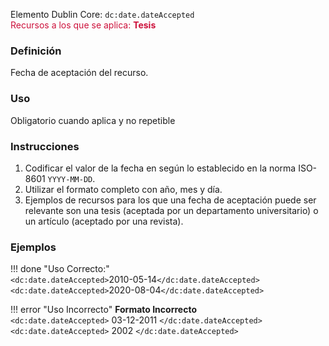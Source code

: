 Elemento Dublin Core: `dc:date.dateAccepted`  
<span style="color:#CD113B">Recursos a los que se aplica: __Tesis__ </span>

### __Definición__
Fecha de aceptación del recurso.

### __Uso__
Obligatorio cuando aplica y no repetible  

### __Instrucciones__  
1. Codificar el valor de la fecha en según lo establecido en la norma ISO-8601 `YYYY-MM-DD`. 
2. Utilizar el formato completo con año, mes y día.
3. Ejemplos de recursos para los que una fecha de aceptación puede ser relevante son una tesis (aceptada por un departamento universitario) o un artículo (aceptado por una revista).

### __Ejemplos__

!!! done "Uso Correcto:"  
    `<dc:date.dateAccepted>`2010-05-14`</dc:date.dateAccepted>`  
    `<dc:date.dateAccepted>`2020-08-04`</dc:date.dateAccepted>`


!!! error "Uso Incorrecto"
    **Formato Incorrecto**  
    `<dc:date.dateAccepted>` 03-12-2011 `</dc:date.dateAccepted>`   
    `<dc:date.dateAccepted>` 2002 `</dc:date.dateAccepted>`   
